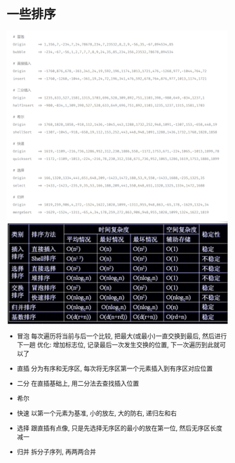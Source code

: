 # 一些排序

![some sort](./sort.png)
![some sort](./fzd.png)

- 冒泡
    每次遍历将当前与后一个比较, 把最大(或最小)一直交换到最后, 然后进行下一趟
    优化: 增加标志位, 记录最后一次发生交换的位置, 下一次遍历到此就可以了

- 直插
    分为有序和无序区, 每次将无序区第一个元素插入到有序区对应位置

- 二分
    在直插基础上, 用二分法去查找插入位置

- 希尔


- 快速
    以第一个元素为基准, 小的放左, 大的防右, 递归左和右

- 选择
    跟直插有点像, 只是先选择无序区的最小的放在第一位, 然后无序区长度减一

- 归并
    拆分子序列, 再两两合并

    